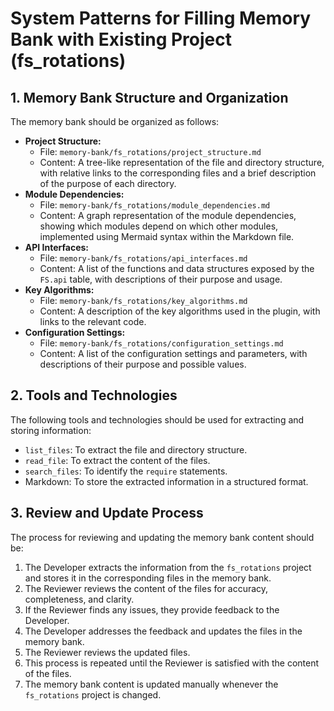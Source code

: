 # System Patterns for Filling Memory Bank with Existing Project (fs_rotations)

## 1. Memory Bank Structure and Organization

The memory bank should be organized as follows:

*   **Project Structure:**
    *   File: `memory-bank/fs_rotations/project_structure.md`
    *   Content: A tree-like representation of the file and directory structure, with relative links to the corresponding files and a brief description of the purpose of each directory.
*   **Module Dependencies:**
    *   File: `memory-bank/fs_rotations/module_dependencies.md`
    *   Content: A graph representation of the module dependencies, showing which modules depend on which other modules, implemented using Mermaid syntax within the Markdown file.
*   **API Interfaces:**
    *   File: `memory-bank/fs_rotations/api_interfaces.md`
    *   Content: A list of the functions and data structures exposed by the `FS.api` table, with descriptions of their purpose and usage.
*   **Key Algorithms:**
    *   File: `memory-bank/fs_rotations/key_algorithms.md`
    *   Content: A description of the key algorithms used in the plugin, with links to the relevant code.
*   **Configuration Settings:**
    *   File: `memory-bank/fs_rotations/configuration_settings.md`
    *   Content: A list of the configuration settings and parameters, with descriptions of their purpose and possible values.

## 2. Tools and Technologies

The following tools and technologies should be used for extracting and storing information:

*   `list_files`: To extract the file and directory structure.
*   `read_file`: To extract the content of the files.
*   `search_files`: To identify the `require` statements.
*   Markdown: To store the extracted information in a structured format.

## 3. Review and Update Process

The process for reviewing and updating the memory bank content should be:

1.  The Developer extracts the information from the `fs_rotations` project and stores it in the corresponding files in the memory bank.
2.  The Reviewer reviews the content of the files for accuracy, completeness, and clarity.
3.  If the Reviewer finds any issues, they provide feedback to the Developer.
4.  The Developer addresses the feedback and updates the files in the memory bank.
5.  The Reviewer reviews the updated files.
6.  This process is repeated until the Reviewer is satisfied with the content of the files.
7.  The memory bank content is updated manually whenever the `fs_rotations` project is changed.